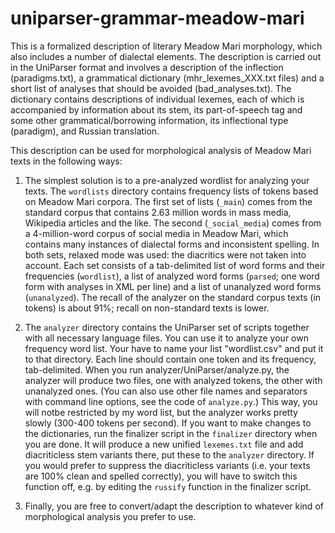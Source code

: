 uniparser-grammar-meadow-mari
=============================

This is a formalized description of literary Meadow Mari morphology, which also includes a number of dialectal elements. The description is carried out in the UniParser format and involves a description of the inflection (paradigms.txt), a grammatical dictionary (mhr_lexemes_XXX.txt files) and a short list of analyses that should be avoided (bad_analyses.txt). The dictionary contains descriptions of individual lexemes, each of which is accompanied by information about its stem, its part-of-speech tag and some other grammatical/borrowing information, its inflectional type (paradigm), and Russian translation.

This description can be used for morphological analysis of Meadow Mari texts in the following ways:

1. The simplest solution is to a pre-analyzed wordlist for analyzing your texts. The ``wordlists`` directory contains frequency lists of tokens based on Meadow Mari corpora. The first set of lists (``_main``) comes from the standard corpus that contains 2.63 million words in mass media, Wikipedia articles and the like. The second (``_social_media``) comes from a 4-million-word corpus of social media in Meadow Mari, which contains many instances of dialectal forms and inconsistent spelling. In both sets, relaxed mode was used: the diacritics were not taken into account. Each set consists of a tab-delimited list of word forms and their frequencies (``wordlist``), a list of analyzed word forms (``parsed``; one word form with analyses in XML per line) and a list of unanalyzed word forms (``unanalyzed``). The recall of the analyzer on the standard corpus texts (in tokens) is about 91%; recall on non-standard texts is lower.

2. The ``analyzer`` directory contains the UniParser set of scripts together with all necessary language files. You can use it to analyze your own frequency word list. Your have to name your list "wordlist.csv" and put it to that directory. Each line should contain one token and its frequency, tab-delimited. When you run analyzer/UniParser/analyze.py, the analyzer will produce two files, one with analyzed tokens, the other with unanalyzed ones. (You can also use other file names and separators with command line options, see the code of ``analyze.py``.) This way, you will notbe restricted by my word list, but the analyzer works pretty slowly (300-400 tokens per second). If you want to make changes to the dictionaries, run the finalizer script in the ``finalizer`` directory when you are done. It will produce a new unified ``lexemes.txt`` file and add diacriticless stem variants there, put these to the ``analyzer`` directory. If you would prefer to suppress the diacriticless variants (i.e. your texts are 100% clean and spelled correctly), you will have to switch this function off, e.g. by editing the ``russify`` function in the finalizer script.

3. Finally, you are free to convert/adapt the description to whatever kind of morphological analysis you prefer to use.
